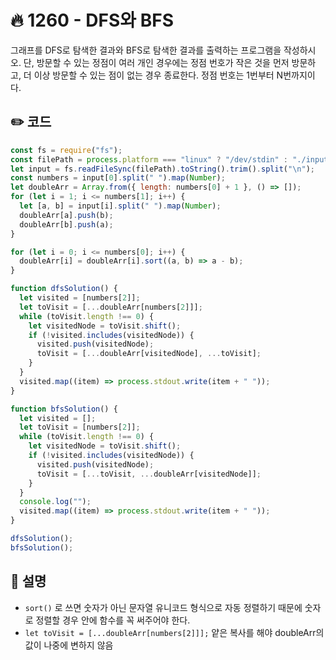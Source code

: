 # 🔥 1260 - DFS와 BFS

그래프를 DFS로 탐색한 결과와 BFS로 탐색한 결과를 출력하는 프로그램을 작성하시오. 단, 방문할 수 있는 정점이 여러 개인 경우에는 정점 번호가 작은 것을 먼저 방문하고, 더 이상 방문할 수 있는 점이 없는 경우 종료한다. 정점 번호는 1번부터 N번까지이다.

## ✏️ 코드

```js
const fs = require("fs");
const filePath = process.platform === "linux" ? "/dev/stdin" : "./input.txt";
let input = fs.readFileSync(filePath).toString().trim().split("\n");
const numbers = input[0].split(" ").map(Number);
let doubleArr = Array.from({ length: numbers[0] + 1 }, () => []);
for (let i = 1; i <= numbers[1]; i++) {
  let [a, b] = input[i].split(" ").map(Number);
  doubleArr[a].push(b);
  doubleArr[b].push(a);
}

for (let i = 0; i <= numbers[0]; i++) {
  doubleArr[i] = doubleArr[i].sort((a, b) => a - b);
}

function dfsSolution() {
  let visited = [numbers[2]];
  let toVisit = [...doubleArr[numbers[2]]]; 
  while (toVisit.length !== 0) {
    let visitedNode = toVisit.shift();
    if (!visited.includes(visitedNode)) {
      visited.push(visitedNode);
      toVisit = [...doubleArr[visitedNode], ...toVisit];
    }
  }
  visited.map((item) => process.stdout.write(item + " "));
}

function bfsSolution() {
  let visited = [];
  let toVisit = [numbers[2]];
  while (toVisit.length !== 0) {
    let visitedNode = toVisit.shift();
    if (!visited.includes(visitedNode)) {
      visited.push(visitedNode);
      toVisit = [...toVisit, ...doubleArr[visitedNode]];
    }
  }
  console.log("");
  visited.map((item) => process.stdout.write(item + " "));
}

dfsSolution();
bfsSolution();
```

## 🌱 설명

- `sort()` 로 쓰면 숫자가 아닌 문자열 유니코드 형식으로 자동 정렬하기 때문에 숫자로 정렬할 경우 안에 함수를 꼭 써주어야 한다.
- `let toVisit = [...doubleArr[numbers[2]]];` 얕은 복사를 해야 doubleArr의 값이 나중에 변하지 않음
